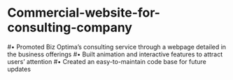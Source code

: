 # Commercial-website-for-consulting-company
#•	Promoted Biz Optima’s consulting service through a webpage detailed in the
business offerings
#•	Built animation and interactive features to attract users’ attention
#•	Created an easy-to-maintain code base for future updates
